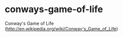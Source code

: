 conways-game-of-life
====================

Conway's Game of Life (http://en.wikipedia.org/wiki/Conway's_Game_of_Life)
